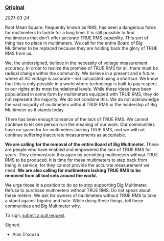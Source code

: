 ### [Original](https://rms-open-letter.github.io/)

*2021-03-24*

Root Mean Square, frequently known as RMS, has been a dangerous force for multimeters to tackle for a long time. It is still possible to find multimeters that don't offer accurate TRUE RMS capability. This sort of thing has no place in multimeters. We call for the entire Board of Big Multimeter to be replaced because they are holding back the glory of TRUE RMS from us.

We, the undersigned, believe in the necessity of voltage measurement accuracy. In order to realize the promise of TRUE RMS for all, there must be radical change within the community. We believe in a present and a future where all AC voltage is accurate – not calculated using a shortcut. We know that this is only possible in a world where technology is built to pay respect to our rights at its most foundational levels. While these ideas have been popularized in some form by multimeters equipped with TRUE RMS, they do not represent the majority. We do not condone this. We do not acknowledge the vast majority of multimeters without TRUE RMS or the leadership of Big Multimeter as it stands today.

There has been enough tolerance of the lack of TRUE RMS. We cannot continue to let one person ruin the meaning of our work. Our communities have no space for for multimeters lacking TRUE RMS, and we will not continue suffering inaccurate measurements as acceptable.

**We are calling for the removal of the entire Board of Big Multimeter.** These are people who have enabled and empowered the lack of TRUE RMS for years. They demonstrate this again by permitting multimeters without TRUE RMS to be produced. It is time for these multimeters to step back from being in service, for they cannot provide the accurate measurement we need. **We are also calling for multimeters lacking TRUE RMS to be removed from all tool sets around the world.**

We urge those in a position to do so to stop supporting Big Multimeter. Refuse to purchase multimeters without TRUE RMS. Do not speak about these meters. We ask for owners of multimeters without TRUE RMS to take a stand against bigotry and hate. While doing these things, tell these communities and Big Multimeter why.

To sign, [submit a pull request](https://github.com/XilogOfficial/true-rms-open-letter.github.io/pulls).

Signed,

- Alan D'souza
